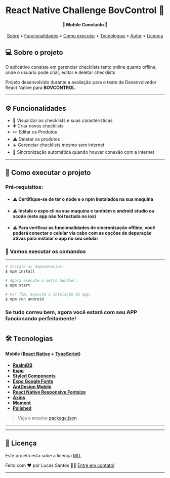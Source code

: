 </p>
<h1 align="center">
	React Native Challenge BovControl  🐄
</h1>

<h4 align="center"> 
	📱 Mobile  Concluído 🚀 
</h4>

<p align="center">
 <a href="#-sobre-o-projeto">Sobre</a> •
 <a href="#-funcionalidades">Funcionalidades</a> •
 <a href="#-como-executar-o-projeto">Como executar</a> • 
 <a href="#-tecnologias">Tecnologias</a> • 
 <a href="#-autor">Autor</a> • 
 <a href="#user-content--licença">Licença</a>
</p>


## 💻 Sobre o projeto

 O aplicativo consiste em gerenciar checklists tanto online quanto offline, onde o usuário pode criar, editar e deletar checklists


Projeto desenvolvido durante a avaliação para o teste de Desenvolvedor React Native para **BOVCONTROL**.

---

## ⚙️ Funcionalidades

- 👀 Visualizar os checklists e suas características 
- ➕ Criar novos checklists
- ✏️ Editar os Produtos
- ⚠️ Deletar os produtos
- ✈️ Gerenciar checklists mesmo sem internet
- 🔄 Sincronização automática quando houver conexão com a internet
---

## 🚀 Como executar o projeto

### Pré-requisitos:
  - #### ⚠️ Certifique-se de ter o **node** e o **npm** instalados na sua maquina
  - #### ⚠️ Instale o **expo cli**  na sua maquina e também o **android studio** ou xcode (este app não foi testado no ios)
  - #### ⚠️ Para verificar as funcionalidades de sincronização **offline**, você poderá conectar o **celular** via cabo com as opções de depuração ativas para instalar o app no seu celular

  ### 🎲 Vamos executar os comandos
---
  

```sh
# Instale as dependencias:
$ npm install
```
```sh
# Agora execute o metro bundler:
$ npm start
```

```sh
# Por fim, execute a intalação do app:
$ npm run android
```

### Se tudo correu bem, agora você estará com seu **APP** funcionando perfeitamente!


#


## 🛠 Tecnologias

#### **Mobile**  ([React Native](http://www.reactnative.com/)  +  [TypeScript](https://www.typescriptlang.org/))

-   **[RealmDB](https://https://realm.io/)**
-   **[Expo](https://expo.io/)**
-   **[Styled Components](https://www.styled-components.com)**
-   **[Expo Google Fonts](https://github.com/expo/google-fonts)**
-   **[AntDesign Mobile](https://rn.mobile.ant.design/)**
-   **[React Native Responsive Fontsize](https://)**
-   **[Axios](https://github.com/axios/axios)**
-   **[Moment](https://momentjs.com/)**
-   **[Polished](https://polished.js.org/)**

> Veja o arquivo  [package.json](https://)

---

---

## 📝 Licença

Este projeto esta sobe a licença [MIT](./LICENSE).

Feito com ❤️ por Lucas Santos 👋🏽 [Entre em contato!](https://www.linkedin.com/in/lucas-santos-758084112)

---
